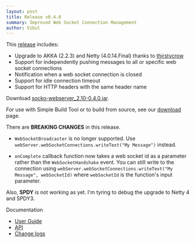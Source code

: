 ```yaml
---
layout: post
title: Release v0.4.0
summary: Improved Web Socket Connection Management
author: Vibul
---
```


This [release](https://github.com/mashupbots/socko/issues?milestone=10&state=closed) includes:
 - Upgrade to AKKA (2.2.3) and Netty (4.0.14.Final) thanks to [thirstycrow](https://github.com/thirstycrow)
 - Support for independently pushing messages to all or specific web socket connections
 - Notification when a web socket connection is closed
 - Support for idle connection timeout
 - Support for HTTP headers with the same header name

Download [socko-webserver_2.10-0.4.0.jar](https://oss.sonatype.org/content/groups/public/org/mashupbots/socko/socko-webserver_2.10/0.4.0/socko-webserver_2.10-0.4.0.jar).

For use with Simple Build Tool or to build from source, see our [download](/download.html) page.

There are **BREAKING CHANGES** in this release.

 - `WebSocketBroadcaster` is no longer supported. Use `webServer.webSocketConnections.writeText("My Message")` instead.

 - `onComplete` callback function now takes a web socket id as a parameter rather than the `WebSocketHandshake` event.
   You can still write to the connection using `webServer.webSocketConnections.writeText("My Message", webSocketId)` where
   `webSocketId` is the function's input parameter.

Also, **SPDY** is not working as yet. I'm tyring to debug the upgrade to Netty 4 and SPDY3.

Documentation
 - [User Guide](/docs/0.4.0/guides/user-guide.html)
 - [API](/docs/0.4.0/api/)
 - [Change logs](https://github.com/mashupbots/socko/issues?milestone=10&state=closed)



